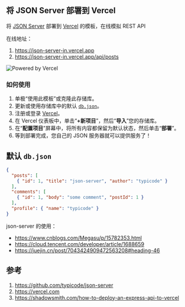 
## 将 JSON Server 部署到 Vercel

将 [JSON Server](https://github.com/typicode/json-server) 部署到 [Vercel](https://vercel.com) 的模板，在线模拟 REST API

在线地址：
1. https://json-server-in.vercel.app
2. https://json-server-in.vercel.app/api/posts

![Powered by Vercel](https://images.ctfassets.net/e5382hct74si/78Olo8EZRdUlcDUFQvnzG7/fa4cdb6dc04c40fceac194134788a0e2/1618983297-powered-by-vercel.svg)

### 如何使用

1. 单极“使用此模板”或克隆此存储库。
2. 更新或使用存储库中的默认 [`db.json`](./db.json)。
3. 注册或登录 [Vercel](https://vercel.com)。
4. 在 Vercel 仪表板中，单击“**+新项目**”，然后“**导入**”您的存储库。
5. 在“**配置项目**”屏幕中，将所有内容都保留为默认状态，然后单击“**部署**”。
6. 等到部署完成，您自己的 JSON 服务器就可以提供服务了！

## 默认 `db.json`

```json
{
  "posts": [
    { "id": 1, "title": "json-server", "author": "typicode" }
  ],
  "comments": [
    { "id": 1, "body": "some comment", "postId": 1 }
  ],
  "profile": { "name": "typicode" }
}
```

json-server 的使用：
- https://www.cnblogs.com/Megasu/p/15782353.html
- https://cloud.tencent.com/developer/article/1688659
- https://juejin.cn/post/7043424909472563208#heading-46

## 参考

1. https://github.com/typicode/json-server
2. https://vercel.com
3. https://shadowsmith.com/how-to-deploy-an-express-api-to-vercel
